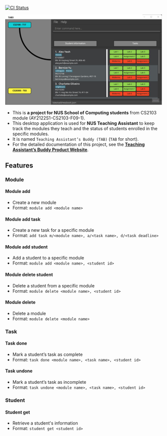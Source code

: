 [![CI Status](https://github.com/AY2122S1-CS2103-F09-1/tp/workflows/Java%20CI/badge.svg)](https://github.com/AY2122S1-CS2103-F09-1/tp/actions)

![Ui](docs/images/Ui.png)

* This is **a project for NUS School of Computing students** from CS2103 module (AY2122S1-CS2103-F09-1).<br>
* This desktop application is used for **NUS Teaching Assistant** to keep track the modules they teach and the status of students enrolled in the specific modules.
* It is named `Teaching Assistant’s Buddy (TAB)` (`TAB` for short).
* For the detailed documentation of this project, see the **[Teaching Assistant’s Buddy Product Website](https://ay2122s1-cs2103-f09-1.github.io/tp/)**.


## Features

### Module

#### Module add

* Create a new module
* Format: `module add <module name>`

#### Module add task

* Create a new task for a specific module
* Format: `add task m/<module name>, a/<task name>, d/<task deadline>`

#### Module add student

* Add a student to a specific module
* Format: `module add <module name>, <student id>`

#### Module delete student

* Delete a student from a specific module
* Format: `module delete <module name>, <student id>`

#### Module delete

* Delete a module
* Format: `module delete <module name>`


### Task

#### Task done

* Mark a student’s task as complete
* Format: `task done <module name>, <task name>, <student id>`

#### Task undone

* Mark a student’s task as incomplete
* Format: `task undone <module name>, <task name>, <student id>`


### Student

#### Student get

* Retrieve a student's information
* Format: `student get <student id>`
